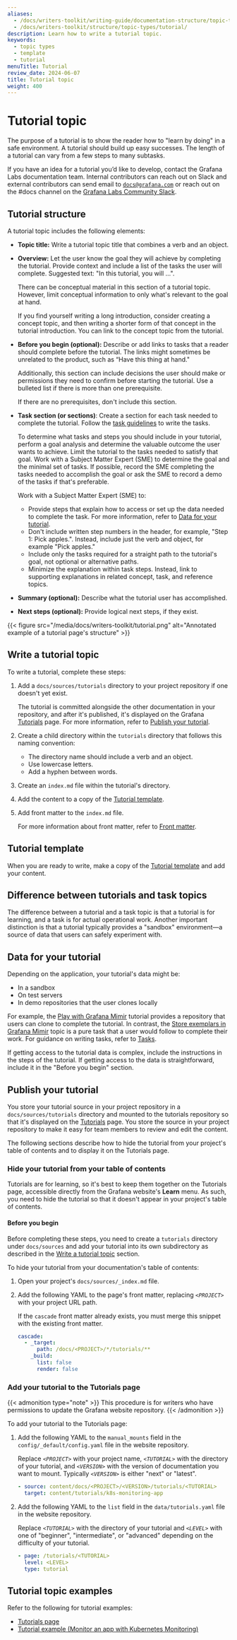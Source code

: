 ```yaml
---
aliases:
  - /docs/writers-toolkit/writing-guide/documentation-structure/topic-types/tutorial
  - /docs/writers-toolkit/structure/topic-types/tutorial/
description: Learn how to write a tutorial topic.
keywords:
  - topic types
  - template
  - tutorial
menuTitle: Tutorial
review_date: 2024-06-07
title: Tutorial topic
weight: 400
---
```


# Tutorial topic

The purpose of a tutorial is to show the reader how to "learn by doing" in a safe environment.
A tutorial should build up easy successes.
The length of a tutorial can vary from a few steps to many subtasks.

If you have an idea for a tutorial you’d like to develop, contact the Grafana Labs documentation team.
Internal contributors can reach out on Slack and external contributors can send email to [`docs@grafana.com`](mailto:docs@grafana.com) or reach out on the #docs channel on the [Grafana Labs Community Slack](https://slack.grafana.com/).

## Tutorial structure

<!-- vale Grafana.GoogleWill = NO -->
<!-- "will" is commonly used for the future outcomes of tutorials -->

A tutorial topic includes the following elements:

- **Topic title:** Write a tutorial topic title that combines a verb and an object.

- **Overview:** Let the user know the goal they will achieve by completing the tutorial.
  Provide context and include a list of the tasks the user will complete.
  Suggested text: "In this tutorial, you will …".

  There can be conceptual material in this section of a tutorial topic.
  However, limit conceptual information to only what's relevant to the goal at hand.

  If you find yourself writing a long introduction, consider creating a concept topic, and then writing a shorter form of that concept in the tutorial introduction.
  You can link to the concept topic from the tutorial.

- **Before you begin (optional):** Describe or add links to tasks that a reader should complete before the tutorial.
  The links might sometimes be unrelated to the product, such as “Have this thing at hand."

  Additionally, this section can include decisions the user should make or permissions they need to confirm before starting the tutorial.
  Use a bulleted list if there is more than one prerequisite.

  If there are no prerequisites, don't include this section.

- **Task section (or sections)**: Create a section for each task needed to complete the tutorial.
  Follow the [task guidelines](https://grafana.com/docs/writers-toolkit/structure/topic-types/task/) to write the tasks.

  To determine what tasks and steps you should include in your tutorial, perform a goal analysis and determine the valuable outcome the user wants to achieve.
  Limit the tutorial to the tasks needed to satisfy that goal.
  Work with a Subject Matter Expert (SME) to determine the goal and the minimal set of tasks.
  If possible, record the SME completing the tasks needed to accomplish the goal or ask the SME to record a demo of the tasks if that's preferable.

  Work with a Subject Matter Expert (SME) to:

  - Provide steps that explain how to access or set up the data needed to complete the task.
    For more information, refer to [Data for your tutorial](#data-for-your-tutorial).
  - Don't include written step numbers in the header, for example, "Step 1: Pick apples.".
    Instead, include just the verb and object, for example "Pick apples."
  - Include only the tasks required for a straight path to the tutorial's goal, not optional or alternative paths.
  - Minimize the explanation within task steps.
    Instead, link to supporting explanations in related concept, task, and reference topics.

- **Summary (optional):** Describe what the tutorial user has accomplished.

- **Next steps (optional):** Provide logical next steps, if they exist.

{{< figure src="/media/docs/writers-toolkit/tutorial.png" alt="Annotated example of a tutorial page's structure" >}}

## Write a tutorial topic

To write a tutorial, complete these steps:

1. Add a `docs/sources/tutorials` directory to your project repository if one doesn't yet exist.

   The tutorial is committed alongside the other documentation in your repository, and after it's published, it's displayed on the Grafana [Tutorials](https://grafana.com/tutorials/) page.
   For more information, refer to [Publish your tutorial](#publish-your-tutorial).

1. Create a child directory within the `tutorials` directory that follows this naming convention:

   - The directory name should include a verb and an object.
   - Use lowercase letters.
   - Add a hyphen between words.

1. Create an `index.md` file within the tutorial's directory.

1. Add the content to a copy of the [Tutorial template](https://github.com/grafana/writers-toolkit/blob/main/docs/static/templates/tutorial-template.md).

1. Add front matter to the `index.md` file.

   For more information about front matter, refer to [Front matter](https://grafana.com/docs/writers-toolkit/write/front-matter/).

## Tutorial template

When you are ready to write, make a copy of the [Tutorial template](https://github.com/grafana/writers-toolkit/blob/main/docs/static/templates/tutorial-template.md) and add your content.

## Difference between tutorials and task topics

The difference between a tutorial and a task topic is that a tutorial is for learning, and a task is for actual operational work.
Another important distinction is that a tutorial typically provides a "sandbox" environment—a source of data that users can safely experiment with.

## Data for your tutorial

Depending on the application, your tutorial's data might be:

- In a sandbox
- On test servers
- In demo repositories that the user clones locally

For example, the [Play with Grafana Mimir](https://grafana.com/tutorials/play-with-grafana-mimir/) tutorial provides a repository that users can clone to complete the tutorial.
In contrast, the [Store exemplars in Grafana Mimir](https://grafana.com/docs/mimir/latest/manage/use-exemplars/store-exemplars/) topic is a pure task that a user would follow to complete their work.
For guidance on writing tasks, refer to [Tasks](https://grafana.com/docs/writers-toolkit/structure/topic-types/task/).

If getting access to the tutorial data is complex, include the instructions in the steps of the tutorial.
If getting access to the data is straightforward, include it in the "Before you begin" section.

## Publish your tutorial

You store your tutorial source in your project repository in a `docs/sources/tutorials` directory and mounted to the tutorials repository so that it's displayed on the [Tutorials](https://grafana.com/tutorials/) page.
You store the source in your project repository to make it easy for team members to review and edit the content.

The following sections describe how to hide the tutorial from your project's table of contents and to display it on the Tutorials page.

### Hide your tutorial from your table of contents

Tutorials are for learning, so it's best to keep them together on the Tutorials page, accessible directly from the Grafana website's **Learn** menu.
As such, you need to hide the tutorial so that it doesn't appear in your project's table of contents.

#### Before you begin

Before completing these steps, you need to create a `tutorials` directory under `docs/sources` and add your tutorial into its own subdirectory as described in the [Write a tutorial topic](#write-a-tutorial-topic) section.

To hide your tutorial from your documentation's table of contents:

1. Open your project's `docs/sources/_index.md` file.

1. Add the following YAML to the page's front matter, replacing _`<PROJECT>`_ with your project URL path.

   If the `cascade` front matter already exists, you must merge this snippet with the existing front matter.

   ```yaml
   cascade:
     - _target:
         path: /docs/<PROJECT>/*/tutorials/**
       _build:
         list: false
         render: false
   ```

### Add your tutorial to the Tutorials page

{{< admonition type="note" >}}
This procedure is for writers who have permissions to update the Grafana website repository.
{{< /admonition >}}

To add your tutorial to the Tutorials page:

1. Add the following YAML to the `manual_mounts` field in the `config/_default/config.yaml` file in the website repository.

   Replace _`<PROJECT>`_ with your project name, _`<TUTORIAL>`_ with the directory of your tutorial, and _`<VERSION>`_ with the version of documentation you want to mount.
   Typically _`<VERSION>`_ is either "next" or "latest".

   ```yaml
   - source: content/docs/<PROJECT>/<VERSION>/tutorials/<TUTORIAL>
     target: content/tutorials/k8s-monitoring-app
   ```

1. Add the following YAML to the `list` field in the `data/tutorials.yaml` file in the website repository.

   Replace _`<TUTORIAL>`_ with the directory of your tutorial and _`<LEVEL>`_ with one of "beginner", "intermediate", or "advanced" depending on the difficulty of your tutorial.

   ```yaml
   - page: /tutorials/<TUTORIAL>
     level: <LEVEL>
     type: tutorial
   ```

## Tutorial topic examples

Refer to the following for tutorial examples:

- [Tutorials page](https://grafana.com/tutorials/)
- [Tutorial example (Monitor an app with Kubernetes Monitoring)](https://grafana.com/tutorials/k8s-monitoring-app/)
